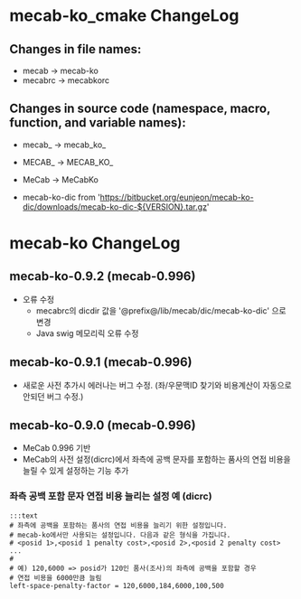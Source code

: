 # mecab-ko_cmake ChangeLog

## Changes in file names:
*  mecab -> mecab-ko
*  mecabrc -> mecabkorc
## Changes in source code (namespace, macro, function, and variable names):
*  mecab_ -> mecab_ko_
*  MECAB_ -> MECAB_KO_
*  MeCab -> MeCabKo

* mecab-ko-dic from 'https://bitbucket.org/eunjeon/mecab-ko-dic/downloads/mecab-ko-dic-${VERSION}.tar.gz'

# mecab-ko ChangeLog

## mecab-ko-0.9.2 (mecab-0.996)

  - 오류 수정
    - mecabrc의 dicdir 값을 '@prefix@/lib/mecab/dic/mecab-ko-dic' 으로 변경
    - Java swig 메모리릭 오류 수정

## mecab-ko-0.9.1 (mecab-0.996)
  - 새로운 사전 추가시 에러나는 버그 수정. (좌/우문맥ID 찾기와 비용계산이 자동으로 안되던 버그 수정.)

## mecab-ko-0.9.0 (mecab-0.996)

  - MeCab 0.996 기반
  - MeCab의 사전 설정(dicrc)에서 좌측에 공백 문자를 포함하는 품사의 연접 비용을 늘릴 수 있게 설정하는 기능 추가

### 좌측 공백 포함 문자 연접 비용 늘리는 설정 예 (dicrc)

    :::text
    # 좌측에 공백을 포함하는 품사의 연접 비용을 늘리기 위한 설정입니다.
    # mecab-ko에서만 사용되는 설정입니다. 다음과 같은 형식을 가집니다.
    # <posid 1>,<posid 1 penalty cost>,<posid 2>,<posid 2 penalty cost> ...
    # 
    # 예) 120,6000 => posid가 120인 품사(조사)의 좌측에 공백을 포함할 경우
    # 연접 비용을 6000만큼 늘림
    left-space-penalty-factor = 120,6000,184,6000,100,500
